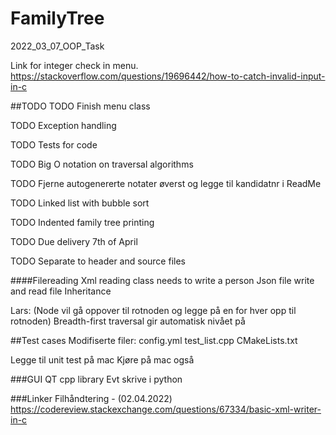 # FamilyTree
2022_03_07_OOP_Task

Link for integer check in menu.
https://stackoverflow.com/questions/19696442/how-to-catch-invalid-input-in-c

##TODO
TODO Finish menu class

TODO Exception handling

TODO Tests for code

TODO Big O notation on traversal algorithms

TODO Fjerne autogenererte notater øverst og legge til kandidatnr i ReadMe

TODO Linked list with bubble sort

TODO Indented family tree printing

TODO Due delivery 7th of April

TODO Separate to header and source files

####Filereading
Xml reading class needs to write a person
Json file write and read file
Inheritance

Lars:
(Node vil gå oppover til rotnoden og legge på en for hver opp til rotnoden)
Breadth-first traversal gir automatisk nivået på 

##Test cases
Modifiserte filer:
config.yml
test_list.cpp
CMakeLists.txt

Legge til unit test på mac
Kjøre på mac også

###GUI
QT cpp library
Evt skrive i python

###Linker
Filhåndtering - 
(02.04.2022)
https://codereview.stackexchange.com/questions/67334/basic-xml-writer-in-c